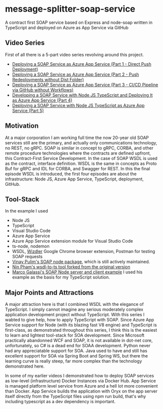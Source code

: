 # message-splitter-soap-service
A contract first SOAP service based on Express and node-soap written in TypeScript and deployed on Azure as App Service via GitHub
## Video Series
First of all there is a 5-part video series revolving around this project.
- [Deploying a SOAP Service as Azure App Service (Part 1 - Direct Push Deployment)](https://youtu.be/a-Xb1ou2SVY)
- [Deploying a SOAP Service as Azure App Service (Part 2 - Push Redeployments without Dist Folder)](https://youtu.be/6d9ZyXaN_G8)
- [Deploying a SOAP Service as Azure App Service (Part 3 - CI/CD Pipeline via GitHub without Workflows)](https://youtu.be/Wntdpzegdp4)
- [Developing a SOAP Service with Node JS TypeScript and Deploying It as Azure App Service (Part 4)](https://youtu.be/UNEVOctGbsw)
- [Deploying a SOAP Service with Node JS TypeScript as Azure App Service (Part 5)](https://youtu.be/To9yNFrVyvM)

## Motivation
At a major corporation I am working full time the now 20-year old SOAP services still are the primary, and actually only communications technology, no REST, no gRPC.
SOAP is similar in concept to gRPC, CORBA, and other remote procedure technologies where the contracts are defined upfront, this Contract-First Service Development. In the case of SOAP WSDL is used as the contract, interface definition. WSDL is the same in concepts as Proto Buf for gRPC and IDL for CORBA, and Swagger for REST.
In this the final episode WSDL is introduced, the first four episodes are about the infrastructure: Node JS, Azure App Service, TypeScript, deployment, GitHub.

## Tool-Stack
In the example I used 
- Node JS
- TypeScript
- Visual Studio Code
- Azure App Service
- Azure App Service extension module for Visual Studio Code
- ts-node, nodemon
- WSDL, [Wizdler](https://chrome.google.com/webstore/detail/wizdler/oebpmncolmhiapingjaagmapififiakb) Google Chrome browser extension, Postman for testing SOAP requests
- [Vinay Pulim's SOAP node package](https://github.com/vpulim/node-soap), which is still actively maintained.
- [Nin Pham's wsdl-to-ts tool forked from the original version](https://github.com/ReeganExE/node-soap-example)
- [Marco Galassi's SOAP Node server and client example](https://github.com/officer-rosmarino/node-soap-example) I used his example as the basis for my TypeScript solution.

## Major Points and Attractions
A major attraction here is that I combined WSDL with the elegance of TypeScript. I simply cannot imagine any serious moderately complex application development project without TypeScript. With this series I wabted to give help, how to apply TypeScript with SOAP. Since Azure App Service support for Node (with its blazing fast V8 engine) and TypeScript is first-class, as demonstrated throughout this series, I think this is the easiest to learn and lightest tool-stack for SOA development. Since Microsoft practically abandonned WCF and SOAP, it is not available in dot-net core, unfortunately, so C# is a dead end for SOAA development. Python never had any appreciatable support for SOA. Java used to have and still has excellent support for SOA via Spring Boot and Spring WS, but there the learning curve is really steep, far more complex than the technology demonstrated here.

In some of my earlier videos I demonstrated how to deploy SOAP services as low-level (infrastructure) Docker Instances via Docker Hub. App Service is managed platform level service from Azure and a hell lot more convenient than Docker. App Service builds the application with Oryx on the app server itself directly from the TypeScript files using npm run build, that's why including typescript as a dev dependency is important.

